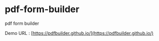 # pdf-form-builder
pdf form builder

Demo URL : [https://pdfbuilder.github.io/](https://pdfbuilder.github.io/)
